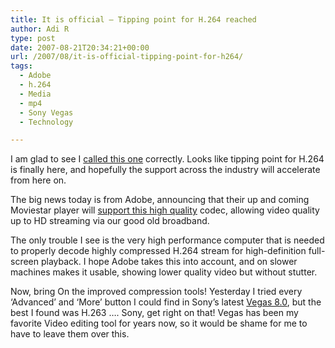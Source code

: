 ```yaml
---
title: It is official – Tipping point for H.264 reached
author: Adi R
type: post
date: 2007-08-21T20:34:21+00:00
url: /2007/08/it-is-official-tipping-point-for-h264/
tags:
  - Adobe
  - h.264
  - Media
  - mp4
  - Sony Vegas
  - Technology

---
```

I am glad to see I [called this one][1] correctly. Looks like tipping point for H.264 is finally here, and hopefully the support across the industry will accelerate from here on.

The big news today is from Adobe, announcing that their up and coming Moviestar player will <a href="http://www.readwriteweb.com/archives/adobe_flash_player_moviestar_h264.php" target="_blank">support this high quality</a> codec, allowing video quality up to HD streaming via our good old broadband.

The only trouble I see is the very high performance computer that is needed to properly decode highly compressed H.264 stream for high-definition full-screen playback. I hope Adobe takes this into account, and on slower machines makes it usable, showing lower quality video but without stutter.

Now, bring On the improved compression tools! Yesterday I tried every &#8216;Advanced&#8217; and &#8216;More&#8217; button I could find in Sony&#8217;s latest <a href="http://www.sonycreativesoftware.com/products/product.asp?pid=447" target="_blank">Vegas 8.0</a>, but the best I found was H.263 &#8230;. Sony, get right on that! Vegas has been my favorite Video editing tool for years now, so it would be shame for me to have to leave them over this.

 [1]: http://www.adir1.com/2007/08/codec-wars-and-other-plagues-of-our-times/